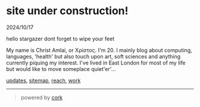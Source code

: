 <meta charset=utf-8>

# site under construction!

2024/10/17

hello stargazer dont forget to wipe your feet

My name is Christ Amlai, or Χρίστος.  I'm 20. I mainly blog about computing, languages, 'health' but also touch upon art, soft sciences and anything currently piquing my interest. I've lived in East London for most of my life but would like to move someplace quiet'er'...

[updates](/blog/me/updates), [sitemap](/blog/me/sitemap.html), [reach](/blog/me/reach), [work](//work.avsbq.org)

<hr>

> powered by [cork](//work.avsbq.org/cork/)
